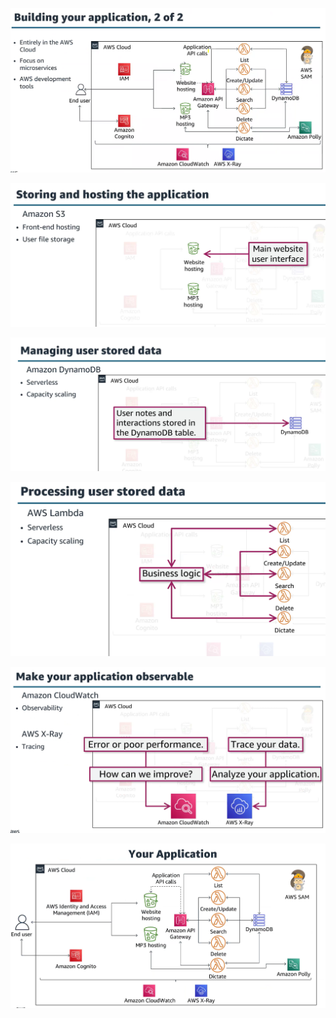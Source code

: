 
![](image/Pasted%20image%2020241002104436.png)


![](image/Pasted%20image%2020241002104546.png)


![](image/Pasted%20image%2020241002104600.png)


![](image/Pasted%20image%2020241002104640.png)


![](image/Pasted%20image%2020241002104704.png)



![](image/Pasted%20image%2020241002104841.png)




